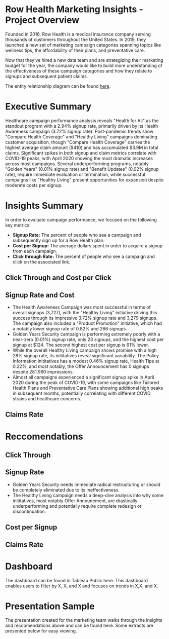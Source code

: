 # Row Health Marketing Insights - Project Overview

Founded in 2016, Row Health is a medical insurance company serving thousands of customers throughout the United States. In 2019, they launched a new set of marketing campaign categories spanning topics like wellness tips, the affordability of their plans, and preventative care. 

Now that they’ve hired a new data team and are strategizing their marketing budget for the year, the company would like to build more understanding of the effectiveness of these campaign categories and how they relate to signups and subsequent patient claims.

The entity relationship diagram can be found [here](https://github.com/madeleinevarda/RowHealth_analysis/blob/main/ERD.png). 

# Executive Summary

Healthcare campaign performance analysis reveals "Health for All" as the standout program with a 2.94% signup rate, primarily driven by its Health Awareness campaign (3.72% signup rate). Post-pandemic trends show "Compare Health Coverage" and "Healthy Living" campaigns dominating customer acquisition, though "Compare Health Coverage" carries the highest average claim amount ($410) and has accumulated $3.9M in total claims. Significant spikes in both signup and claim metrics correlate with COVID-19 peaks, with April 2020 showing the most dramatic increases across most campaigns. Several underperforming programs, notably "Golden Years" (0.01% signup rate) and "Benefit Updates" (0.02% signup rate), require immediate evaluation or termination, while successful campaigns like "Healthy Living" present opportunities for expansion despite moderate costs per signup.

# Insights Summary

In order to evaluate campaign performance, we focused on the following key metrics:

* **Signup Rate:** The percent of people who see a campaign and subsequently sign up for a Row Health plan.
* **Cost per Signup:** The average dollars spent in order to acquire a signup from each campaign.
* **Click through Rate:** The percent of people who see a campaign and click on the associated link.


## Click Through and Cost per Click 

## Signup Rate and Cost

* The Health Awareness Campaign was most successful in terms of overall signups (3,727), with the "Healthy Living" initiative driving this success through its impressive 3.72% signup rate and 3,279 signups. The campaign also included a "Product Promotion" initiative, which had a notably lower signup rate of 0.82% and 266 signups.  
* Golden Years Security campaign is performing extremely poorly with a near-zero (0.01%) signup rate, only 23 signups, and the highest cost per signup at $124. The second highest cost per signup is 61% lower.
* While the overall Healthy Living campaign shows promise with a high 28% signup rate, its inititatives reveal significant variability. The Policy Information inititatives has a modest 0.46% signup rate, Health Tips at 0.22%, and most notably, the Offer Announcement has 0 signups despite 281,960 impressions. 
* Almost all campaigns experienced a significant signup spike in April 2020 during the peak of COVID-19, with some campaigns like Tailored Health Plans and Preventative Care Plans showing additional high peaks in subsequent months, potentially correlating with different COVID strains and healthcare concerns.

## Claims Rate 

# Reccomendations 

## Click Through 

## Signup Rate 

* Golden Years Security needs immediate radical restructuring or should be completely eliminated due to its ineffectiveness.
* The Healthy Living campaign needs a deep-dive analysis into why some inititatives, most notably Offer Announement, are drastically underperforming and potentially require complete redesign or discontinuation.

## Cost per Signup

## Claims Rate 

# Dashboard

The dashboard can be found in Tableau Public here. This dashboard enables users to filter by X, X, and X and focuses on trends in X,X, and X. 

# Presentation Sample

The presentation created for the marketing team walks through the insights and reccomendations above and can be found here. Some extracts are presented below for easy viewing. 
